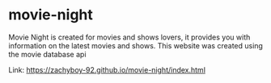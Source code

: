 # movie-night

Movie Night is created for movies and shows lovers, it provides you with information on the latest movies and shows. This website was created using the movie database api

Link: https://zachyboy-92.github.io/movie-night/index.html

